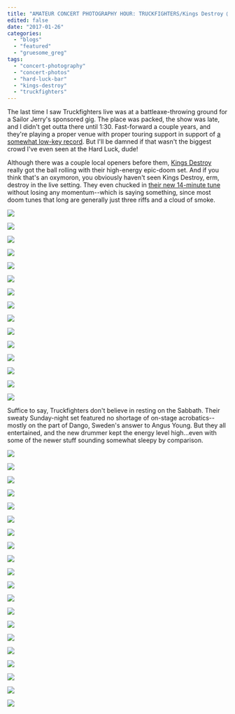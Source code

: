 ```yaml
---
title: "AMATEUR CONCERT PHOTOGRAPHY HOUR: TRUCKFIGHTERS/Kings Destroy @ Hard Luck Bar, January 22, 2017"
edited: false
date: "2017-01-26"
categories:
  - "blogs"
  - "featured"
  - "gruesome_greg"
tags:
  - "concert-photography"
  - "concert-photos"
  - "hard-luck-bar"
  - "kings-destroy"
  - "truckfighters"
---
```


The last time I saw Truckfighters live was at a battleaxe-throwing ground for a Sailor Jerry's sponsored gig. The place was packed, the show was late, and I didn't get outta there until 1:30. Fast-forward a couple years, and they're playing a proper venue with proper touring support in support of [a somewhat low-key record](https://hellbound.ca/2016/09/truckfighters-v/). But I'll be damned if that wasn't the biggest crowd I've even seen at the Hard Luck, dude!

Although there was a couple local openers before them, [Kings Destroy](http://www.kingsdestroy.com/) really got the ball rolling with their high-energy epic-doom set. And if you think that's an oxymoron, you obviously haven't seen Kings Destroy, erm, destroy in the live setting. They even chucked in [their new 14-minute tune](https://hellbound.ca/2017/01/kings-destroy-none/) without losing any momentum--which is saying something, since most doom tunes that long are generally just three riffs and a cloud of smoke.

[![](https://hellbound.ca/wp-content/uploads/2017/01/IMG_7481-1024x768.jpg)](https://hellbound.ca/wp-content/uploads/2017/01/IMG_7481.jpg)

[![](https://hellbound.ca/wp-content/uploads/2017/01/IMG_7483.jpg)](https://hellbound.ca/wp-content/uploads/2017/01/IMG_7483.jpg)

[![](https://hellbound.ca/wp-content/uploads/2017/01/IMG_7485.jpg)](https://hellbound.ca/wp-content/uploads/2017/01/IMG_7485.jpg)

[![](https://hellbound.ca/wp-content/uploads/2017/01/IMG_7488-1024x768.jpg)](https://hellbound.ca/wp-content/uploads/2017/01/IMG_7488.jpg)

[![](https://hellbound.ca/wp-content/uploads/2017/01/IMG_7491.jpg)](https://hellbound.ca/wp-content/uploads/2017/01/IMG_7491.jpg)

[![](https://hellbound.ca/wp-content/uploads/2017/01/IMG_7492.jpg)](https://hellbound.ca/wp-content/uploads/2017/01/IMG_7492.jpg)

[![](https://hellbound.ca/wp-content/uploads/2017/01/IMG_7493.jpg)](https://hellbound.ca/wp-content/uploads/2017/01/IMG_7493.jpg)

[![](https://hellbound.ca/wp-content/uploads/2017/01/IMG_7495.jpg)](https://hellbound.ca/wp-content/uploads/2017/01/IMG_7495.jpg)

[![](https://hellbound.ca/wp-content/uploads/2017/01/IMG_7497.jpg)](https://hellbound.ca/wp-content/uploads/2017/01/IMG_7497.jpg)

[![](https://hellbound.ca/wp-content/uploads/2017/01/IMG_7500.jpg)](https://hellbound.ca/wp-content/uploads/2017/01/IMG_7500.jpg)

[![](https://hellbound.ca/wp-content/uploads/2017/01/IMG_7501.jpg)](https://hellbound.ca/wp-content/uploads/2017/01/IMG_7501.jpg)

[![](https://hellbound.ca/wp-content/uploads/2017/01/IMG_7502.jpg)](https://hellbound.ca/wp-content/uploads/2017/01/IMG_7502.jpg)

[![](https://hellbound.ca/wp-content/uploads/2017/01/IMG_7505-1024x768.jpg)](https://hellbound.ca/wp-content/uploads/2017/01/IMG_7505.jpg)

[![](https://hellbound.ca/wp-content/uploads/2017/01/IMG_7507-1024x768.jpg)](https://hellbound.ca/wp-content/uploads/2017/01/IMG_7507.jpg)

[![](https://hellbound.ca/wp-content/uploads/2017/01/IMG_7511-1024x768.jpg)](https://hellbound.ca/wp-content/uploads/2017/01/IMG_7511.jpg)

Suffice to say, Truckfighters don't believe in resting on the Sabbath. Their sweaty Sunday-night set featured no shortage of on-stage acrobatics--mostly on the part of Dango, Sweden's answer to Angus Young. But they all entertained, and the new drummer kept the energy level high...even with some of the newer stuff sounding somewhat sleepy by comparison.

[![](https://hellbound.ca/wp-content/uploads/2017/01/IMG_7515.jpg)](https://hellbound.ca/wp-content/uploads/2017/01/IMG_7515.jpg)

[![](https://hellbound.ca/wp-content/uploads/2017/01/IMG_7516.jpg)](https://hellbound.ca/wp-content/uploads/2017/01/IMG_7516.jpg)

[![](https://hellbound.ca/wp-content/uploads/2017/01/IMG_7518.jpg)](https://hellbound.ca/wp-content/uploads/2017/01/IMG_7518.jpg)

[![](https://hellbound.ca/wp-content/uploads/2017/01/IMG_7520.jpg)](https://hellbound.ca/wp-content/uploads/2017/01/IMG_7520.jpg)

[![](https://hellbound.ca/wp-content/uploads/2017/01/IMG_7521.jpg)](https://hellbound.ca/wp-content/uploads/2017/01/IMG_7521.jpg)

[![](https://hellbound.ca/wp-content/uploads/2017/01/IMG_7523-1024x768.jpg)](https://hellbound.ca/wp-content/uploads/2017/01/IMG_7523.jpg)

[![](https://hellbound.ca/wp-content/uploads/2017/01/IMG_7526.jpg)](https://hellbound.ca/wp-content/uploads/2017/01/IMG_7526.jpg)

[![](https://hellbound.ca/wp-content/uploads/2017/01/IMG_7528.jpg)](https://hellbound.ca/wp-content/uploads/2017/01/IMG_7528.jpg)

[![](https://hellbound.ca/wp-content/uploads/2017/01/IMG_7530.jpg)](https://hellbound.ca/wp-content/uploads/2017/01/IMG_7530.jpg)

[![](https://hellbound.ca/wp-content/uploads/2017/01/IMG_7533.jpg)](https://hellbound.ca/wp-content/uploads/2017/01/IMG_7533.jpg)

[![](https://hellbound.ca/wp-content/uploads/2017/01/IMG_7535.jpg)](https://hellbound.ca/wp-content/uploads/2017/01/IMG_7535.jpg)

[![](https://hellbound.ca/wp-content/uploads/2017/01/IMG_7538-1024x768.jpg)](https://hellbound.ca/wp-content/uploads/2017/01/IMG_7538.jpg)

[![](https://hellbound.ca/wp-content/uploads/2017/01/IMG_7542.jpg)](https://hellbound.ca/wp-content/uploads/2017/01/IMG_7542.jpg)

[![](https://hellbound.ca/wp-content/uploads/2017/01/IMG_7543.jpg)](https://hellbound.ca/wp-content/uploads/2017/01/IMG_7543.jpg)

[![](https://hellbound.ca/wp-content/uploads/2017/01/IMG_7546-1024x768.jpg)](https://hellbound.ca/wp-content/uploads/2017/01/IMG_7546.jpg)

[![](https://hellbound.ca/wp-content/uploads/2017/01/IMG_7549-1024x768.jpg)](https://hellbound.ca/wp-content/uploads/2017/01/IMG_7549.jpg)

[![](https://hellbound.ca/wp-content/uploads/2017/01/IMG_7550-1024x768.jpg)](https://hellbound.ca/wp-content/uploads/2017/01/IMG_7550.jpg)

[![](https://hellbound.ca/wp-content/uploads/2017/01/IMG_7551-1024x768.jpg)](https://hellbound.ca/wp-content/uploads/2017/01/IMG_7551.jpg)

[![](https://hellbound.ca/wp-content/uploads/2017/01/IMG_7553.jpg)](https://hellbound.ca/wp-content/uploads/2017/01/IMG_7553.jpg)

[![](https://hellbound.ca/wp-content/uploads/2017/01/IMG_7554.jpg)](https://hellbound.ca/wp-content/uploads/2017/01/IMG_7554.jpg)
